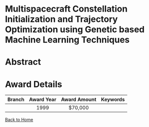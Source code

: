 
Multispacecraft Constellation Initialization and Trajectory Optimization using Genetic based Machine Learning Techniques
========================================================================================================================

# Abstract


  

# Award Details

|Branch|Award Year|Award Amount|Keywords|
| :---: | :---: | :---: | :---: |
||1999|$70,000||
  
  


[Back to Home](https://github.com/chrischow/dod_sbir_awards/Reports/JH/#2249)
